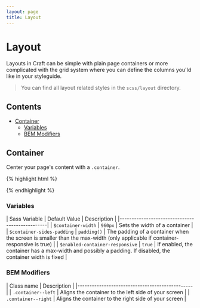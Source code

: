 ```yaml
---
layout: page
title: Layout
---
```


# Layout

<p class="lead">
  Layouts in Craft can be simple with plain page containers or more complicated with the grid system where you can 
  define the columns you'ld like in your styleguide. 
</p>

> You can find all layout related styles in the `scss/layout` directory.

## Contents

- [Container](#container)
  - [Variables](#variables)
  - [BEM Modifiers](#bem-modifiers)

## Container

Center your page's content with a `.container`.

{% highlight html %} 
<div class="container">
  <!-- content here -->
</div>
{% endhighlight %}

### Variables

| Sass Variable    | Default Value | Description |
|------------------------------------------------|
| `$container-width` | `960px`         | Sets the width of a container |
| `$container-sides-padding` | `padding()`         | The padding of a container when the screen is smaller than the max-width (only applicable if container-responsive is true) |
| `$enabled-container-responsive` | `true`         | If enabled, the container has a max-width and possibly a padding. If disabled, the container width is fixed |


### BEM Modifiers

| Class name    | Description |
|------------------------------------------------|
| `.container--left` | Aligns the container to the left side of your screen |
| `.container--right` | Aligns the container to the right side of your screen |
